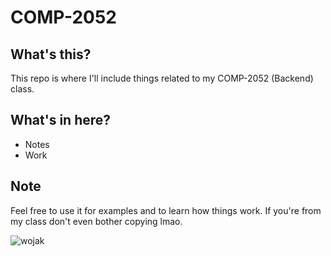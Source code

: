 # COMP-2052

## What's this?

This repo is where I'll include things related to my COMP-2052 (Backend) class.

## What's in here?

- Notes
- Work

## Note

Feel free to use it for examples and to learn how things work. If you're from my class don't even bother copying lmao.

![wojak](https://i.kym-cdn.com/photos/images/newsfeed/002/702/714/e99.jpg)

